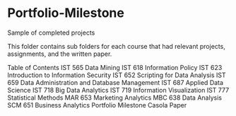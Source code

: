 # Portfolio-Milestone
Sample of completed projects

This folder contains sub folders for each course that had relevant projects, assignments, and the written paper.

Table of Contents
IST 565 Data Mining
IST 618 Information Policy
IST 623 Introduction to Information Security
IST 652 Scripting for Data Analysis
IST 659 Data Administration and Database Management
IST 687 Applied Data Science
IST 718 Big Data Analytics
IST 719 Information Visualization
IST 777 Statistical Methods
MAR 653 Marketing Analytics
MBC 638 Data Analysis
SCM 651 Business Analytics
Portfolio Milestone Casola Paper
